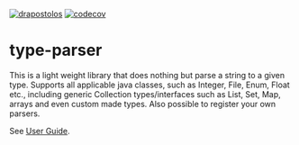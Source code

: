 [![drapostolos](https://circleci.com/gh/drapostolos/type-parser.svg?style=shield )](https://app.circleci.com/pipelines/github/drapostolos/type-parser)
[![codecov](https://codecov.io/github/drapostolos/type-parser/branch/master/graph/badge.svg?token=ZakwLLdB1g)](https://codecov.io/github/drapostolos/type-parser)

type-parser
================

This is a light weight library that does nothing but parse a string to a given type. 
Supports all applicable java classes, such as Integer, File, Enum, Float etc., including generic Collection types/interfaces 
such as List, Set, Map, arrays and even custom made types. Also possible to register your own parsers.

See [User Guide](https://github.com/drapostolos/type-parser/wiki).
